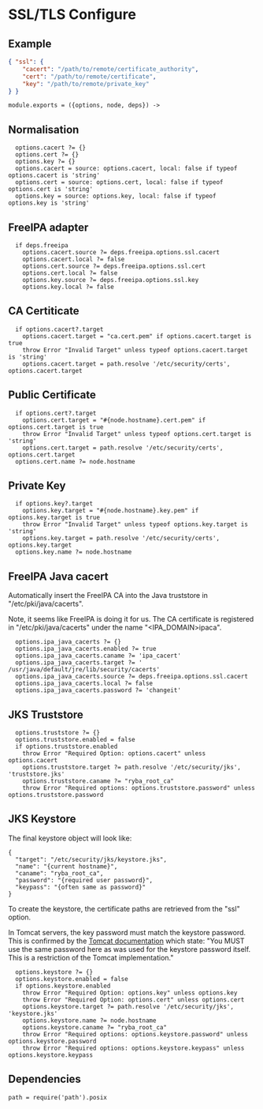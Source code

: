 
# SSL/TLS Configure

## Example

```json
{ "ssl": {
    "cacert": "/path/to/remote/certificate_authority",
    "cert": "/path/to/remote/certificate",
    "key": "/path/to/remote/private_key"
} }
```

    module.exports = ({options, node, deps}) ->

## Normalisation

      options.cacert ?= {}
      options.cert ?= {}
      options.key ?= {}
      options.cacert = source: options.cacert, local: false if typeof options.cacert is 'string'
      options.cert = source: options.cert, local: false if typeof options.cert is 'string'
      options.key = source: options.key, local: false if typeof options.key is 'string'

## FreeIPA adapter

      if deps.freeipa
        options.cacert.source ?= deps.freeipa.options.ssl.cacert
        options.cacert.local ?= false
        options.cert.source ?= deps.freeipa.options.ssl.cert
        options.cert.local ?= false
        options.key.source ?= deps.freeipa.options.ssl.key
        options.key.local ?= false

## CA Certiticate

      if options.cacert?.target
        options.cacert.target = "ca.cert.pem" if options.cacert.target is true
        throw Error "Invalid Target" unless typeof options.cacert.target is 'string'
        options.cacert.target = path.resolve '/etc/security/certs', options.cacert.target

## Public Certificate

      if options.cert?.target
        options.cert.target = "#{node.hostname}.cert.pem" if options.cert.target is true
        throw Error "Invalid Target" unless typeof options.cert.target is 'string'
        options.cert.target = path.resolve '/etc/security/certs', options.cert.target
      options.cert.name ?= node.hostname

## Private Key

      if options.key?.target
        options.key.target = "#{node.hostname}.key.pem" if options.key.target is true
        throw Error "Invalid Target" unless typeof options.key.target is 'string'
        options.key.target = path.resolve '/etc/security/certs', options.key.target
      options.key.name ?= node.hostname

## FreeIPA Java cacert

Automatically insert the FreeIPA CA into the Java truststore in 
"/etc/pki/java/cacerts".

Note, it seems like FreeIPA is doing it for us. The CA certificate is 
registered in "/etc/pki/java/cacerts" under the name "<IPA_DOMAIN>ipaca".

      options.ipa_java_cacerts ?= {}
      options.ipa_java_cacerts.enabled ?= true
      options.ipa_java_cacerts.caname ?= 'ipa_cacert'
      options.ipa_java_cacerts.target ?= ' /usr/java/default/jre/lib/security/cacerts'
      options.ipa_java_cacerts.source ?= deps.freeipa.options.ssl.cacert
      options.ipa_java_cacerts.local ?= false
      options.ipa_java_cacerts.password ?= 'changeit'

## JKS Truststore

      options.truststore ?= {}
      options.truststore.enabled = false
      if options.truststore.enabled
        throw Error "Required Option: options.cacert" unless options.cacert
        options.truststore.target ?= path.resolve '/etc/security/jks', 'truststore.jks'
        options.truststore.caname ?= "ryba_root_ca"
        throw Error "Required options: options.truststore.password" unless options.truststore.password

## JKS Keystore

The final keystore object will look like:

```
{
  "target": "/etc/security/jks/keystore.jks",
  "name": "{current hostname}",
  "caname": "ryba_root_ca",
  "password": "{required user password}",
  "keypass": "{often same as password}"
}
```

To create the keystore, the certificate paths are retrieved from the "ssl"
option. 

In Tomcat servers, the key password must match the keystore password. This is confirmed by the 
[Tomcat documentation](https://tomcat.apache.org/tomcat-6.0-doc/ssl-howto.html#Prepare_the_Certificate_Keystore) 
which state: "You MUST use the same password here as was used for the keystore 
password itself. This is a restriction of the Tomcat implementation."

      options.keystore ?= {}
      options.keystore.enabled = false
      if options.keystore.enabled
        throw Error "Required Option: options.key" unless options.key
        throw Error "Required Option: options.cert" unless options.cert
        options.keystore.target ?= path.resolve '/etc/security/jks', 'keystore.jks'
        options.keystore.name ?= node.hostname
        options.keystore.caname ?= "ryba_root_ca"
        throw Error "Required options: options.keystore.password" unless options.keystore.password
        throw Error "Required options: options.keystore.keypass" unless options.keystore.keypass

## Dependencies

    path = require('path').posix
